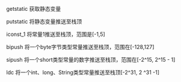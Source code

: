 getstatic 获取静态变量

putstatic 将静态变量推送至栈顶



iconst_1  将常量1推送至栈顶，范围是[-1,5]

bipush  将一个byte字节类型常量推送至栈顶，范围在[-128,127]

sipush   将一个short类型常量的数字推送至栈顶，范围在[-2^15, 2^15 - 1]

ldc  将一个int、long、String类型常量推送至栈顶[-2^31, 2 ^31 -1]





